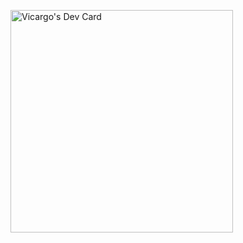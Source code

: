 
<a href="https://app.daily.dev/vicargo"><img src="https://api.daily.dev/devcards/v2/rT6hlCXhd7XjTkcpCjndT.png?type=default&r=v8c" width="356" alt="Vicargo's Dev Card"/></a>
